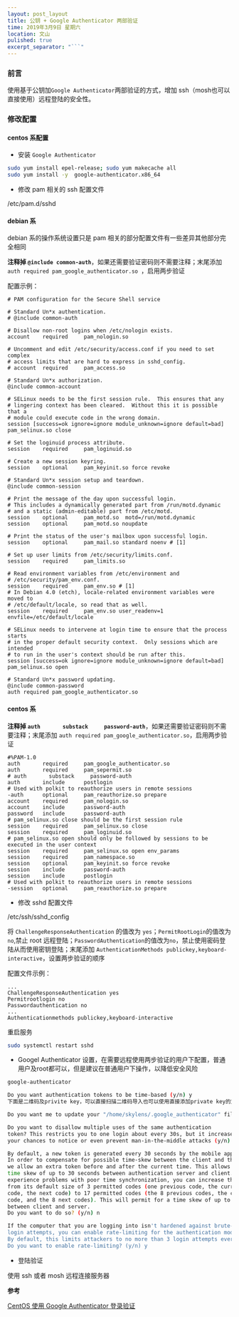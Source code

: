 ```yaml
---
layout: post_layout
title: 公钥 + Google Authenticator 两部验证
time: 2019年3月9日 星期六
location: 文山
pulished: true
excerpt_separator: "```"
---
```


### 前言

使用基于公钥加`Google Authenticator`两部验证的方式，增加 ssh（mosh也可以直接使用）远程登陆的安全性。

### 修改配置

#### centos 系配置

+ 安装 `Google Authenticator`


```bash
sudo yum install epel-release; sudo yum makecache all
sudo yum install -y  google-authenticator.x86_64
```

+ 修改 pam 相关的 ssh 配置文件

/etc/pam.d/sshd

#### debian 系

debian 系的操作系统设置只是 pam 相关的部分配置文件有一些差异其他部分完全相同

**注释掉 `@include common-auth`**，如果还需要验证密码则不需要注释；末尾添加 `auth required pam_google_authenticator.so
`，启用两步验证

配置示例：

```
# PAM configuration for the Secure Shell service

# Standard Un*x authentication.
# @include common-auth

# Disallow non-root logins when /etc/nologin exists.
account    required     pam_nologin.so

# Uncomment and edit /etc/security/access.conf if you need to set complex
# access limits that are hard to express in sshd_config.
# account  required     pam_access.so

# Standard Un*x authorization.
@include common-account

# SELinux needs to be the first session rule.  This ensures that any
# lingering context has been cleared.  Without this it is possible that a
# module could execute code in the wrong domain.
session [success=ok ignore=ignore module_unknown=ignore default=bad]        pam_selinux.so close

# Set the loginuid process attribute.
session    required     pam_loginuid.so

# Create a new session keyring.
session    optional     pam_keyinit.so force revoke

# Standard Un*x session setup and teardown.
@include common-session

# Print the message of the day upon successful login.
# This includes a dynamically generated part from /run/motd.dynamic
# and a static (admin-editable) part from /etc/motd.
session    optional     pam_motd.so  motd=/run/motd.dynamic
session    optional     pam_motd.so noupdate

# Print the status of the user's mailbox upon successful login.
session    optional     pam_mail.so standard noenv # [1]

# Set up user limits from /etc/security/limits.conf.
session    required     pam_limits.so

# Read environment variables from /etc/environment and
# /etc/security/pam_env.conf.
session    required     pam_env.so # [1]
# In Debian 4.0 (etch), locale-related environment variables were moved to
# /etc/default/locale, so read that as well.
session    required     pam_env.so user_readenv=1 envfile=/etc/default/locale

# SELinux needs to intervene at login time to ensure that the process starts
# in the proper default security context.  Only sessions which are intended
# to run in the user's context should be run after this.
session [success=ok ignore=ignore module_unknown=ignore default=bad]        pam_selinux.so open

# Standard Un*x password updating.
@include common-password
auth required pam_google_authenticator.so
```

#### centos 系

**注释掉 `auth       substack     password-auth`**，如果还需要验证密码则不需要注释；末尾添加 `auth required pam_google_authenticator.so`，启用两步验证

```
#%PAM-1.0
auth       required     pam_google_authenticator.so
auth       required     pam_sepermit.so
# auth       substack     password-auth
auth       include      postlogin
# Used with polkit to reauthorize users in remote sessions
-auth      optional     pam_reauthorize.so prepare
account    required     pam_nologin.so
account    include      password-auth
password   include      password-auth
# pam_selinux.so close should be the first session rule
session    required     pam_selinux.so close
session    required     pam_loginuid.so
# pam_selinux.so open should only be followed by sessions to be executed in the user context
session    required     pam_selinux.so open env_params
session    required     pam_namespace.so
session    optional     pam_keyinit.so force revoke
session    include      password-auth
session    include      postlogin
# Used with polkit to reauthorize users in remote sessions
-session   optional     pam_reauthorize.so prepare
```

+ 修改 sshd 配置文件

/etc/ssh/sshd_config

将 `ChallengeResponseAuthentication` 的值改为 `yes`；`PermitRootLogin`的值改为`no`,禁止 root 远程登陆；`PasswordAuthentication`的值改为`no`，禁止使用密码登陆从而使用密钥登陆；末尾添加 `AuthenticationMethods publickey,keyboard-interactive`，设置两步验证的顺序

配置文件示例：

```
...
ChallengeResponseAuthentication yes
Permitrootlogin no
Passwordauthentication no
...
Authenticationmethods publickey,keyboard-interactive
```

重启服务

```bash
sudo systemctl restart sshd
```

+ Googel Authenticator 设置，在需要远程使用两步验证的用户下配置，普通用户及root都可以，但是建议在普通用户下操作，以降低安全风险

```bash
google-authenticator

Do you want authentication tokens to be time-based (y/n) y
下面是二维码及privite key，可以直接扫描二维码导入也可以使用直接添加private key的方式导入移动客户端

Do you want me to update your "/home/skylens/.google_authenticator" file? (y/n) y

Do you want to disallow multiple uses of the same authentication
token? This restricts you to one login about every 30s, but it increases
your chances to notice or even prevent man-in-the-middle attacks (y/n) y

By default, a new token is generated every 30 seconds by the mobile app.
In order to compensate for possible time-skew between the client and the server,
we allow an extra token before and after the current time. This allows for a
time skew of up to 30 seconds between authentication server and client. If you
experience problems with poor time synchronization, you can increase the window
from its default size of 3 permitted codes (one previous code, the current
code, the next code) to 17 permitted codes (the 8 previous codes, the current
code, and the 8 next codes). This will permit for a time skew of up to 4 minutes
between client and server.
Do you want to do so? (y/n) n

If the computer that you are logging into isn't hardened against brute-force
login attempts, you can enable rate-limiting for the authentication module.
By default, this limits attackers to no more than 3 login attempts every 30s.
Do you want to enable rate-limiting? (y/n) y
```

+ 登陆验证

使用 ssh 或者 mosh 远程连接服务器

**参考**

[CentOS 使用 Google Authenticator 登录验证](https://shenyu.me/2016/09/05/centos-google-authenticator.html)